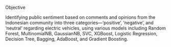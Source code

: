 Objective

Identifying public sentiment based on comments and opinions from the Indonesian community into three categories—‘positive’, ‘negative’, and ‘neutral’ regarding electric vehicles, using various models including Random Forest, MultinomialNB, GaussianNB, SVC, XGBoost, Logistic Regression, Decision Tree, Bagging, AdaBoost, and Gradient Boosting.
